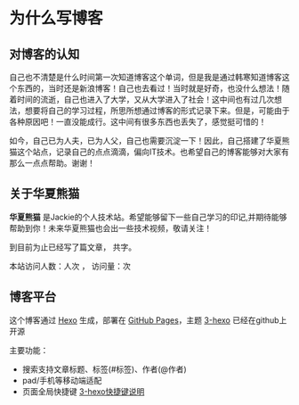 # 为什么写博客
## 对博客的认知

自己也不清楚是什么时间第一次知道博客这个单词，但是我是通过韩寒知道博客这个东西的，当时还是新浪博客！自己也去看过！当时就是好奇，也没什么想法！随着时间的流逝，自己也进入了大学，又从大学进入了社会！这中间也有过几次想法，想要将自己的学习过程，所思所想通过博客的形式记录下来。但是，可能由于各种原因吧！一直没能成行。这中间有很多东西也丢失了，感觉挺可惜的！

如今，自己已为人夫，已为人父，自己也需要沉淀一下！因此，自己搭建了华夏熊猫这个站点，记录自己的点点滴滴，偏向IT技术。也希望自己的博客能够对大家有那么一点点帮助。谢谢！
## 关于华夏熊猫
**华夏熊猫** 是Jackie的个人技术站。希望能够留下一些自己学习的印记,并期待能够帮助到你！未来华夏熊猫也会出一些技术视频，敬请关注！

到目前为止已经写了<code class="article_number"></code>篇文章， 共<code class="site_word_count"></code>字。

本站访问人数：<code class="site_uv"></code>人次 ， 访问量：<code class="site_pv"></code>次

## 博客平台
这个博客通过 [Hexo](https://hexo.io/) 生成，部署在 [GitHub Pages](https://pages.github.com/)，主题 [3-hexo](https://github.com/yelog/hexo-theme-3-hexo) 已经在github上开源

主要功能：
- 搜索支持文章标题、标签(#标签)、作者(@作者)
- pad/手机等移动端适配
- 页面全局快捷键 <a href='http://yelog.org/2017/03/24/3-hexo-shortcuts/'>3-hexo快捷键说明</a>
